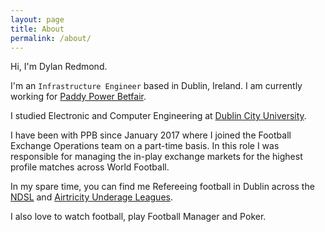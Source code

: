 ```yaml
---
layout: page
title: About
permalink: /about/
---
```


Hi, I'm Dylan Redmond.

I'm an `Infrastructure Engineer` based in Dublin, Ireland. I am currently working for [Paddy Power Betfair](https://www.paddypowerbetfair.com/).

I studied Electronic and Computer Engineering at [Dublin City University](https://www.dcu.ie/).

I have been with PPB since January 2017 where I joined the Football Exchange Operations team on a part-time basis. In this role I was responsible for managing the in-play exchange markets for the highest profile matches across World Football.

In my spare time, you can find me Refereeing football in Dublin across the [NDSL](http://ndsl.ie/) and [Airtricity Underage Leagues](http://www.sseairtricityleague.ie/).

I also love to watch football, play Football Manager and Poker.
